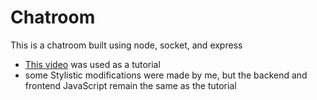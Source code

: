 # Chatroom

This is a chatroom built using node, socket, and express
- [This video](https://www.youtube.com/watch?v=jD7FnbI76Hg) was used as a tutorial
- some Stylistic modifications were made by me, but the backend and frontend JavaScript remain the same as the tutorial
